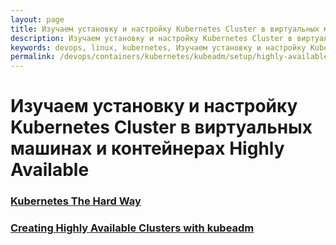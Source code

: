 ```yaml
---
layout: page
title: Изучаем установку и настройку Kubernetes Cluster в виртуальных машинах и контейнерах Highly Available
description: Изучаем установку и настройку Kubernetes Cluster в виртуальных машинах и контейнерах Highly Available
keywords: devops, linux, kubernetes, Изучаем установку и настройку Kubernetes Cluster в виртуальных машинах и контейнерах Highly Available
permalink: /devops/containers/kubernetes/kubeadm/setup/highly-available/
---
```


# Изучаем установку и настройку Kubernetes Cluster в виртуальных машинах и контейнерах Highly Available

### [Kubernetes The Hard Way](/devops/containers/kubernetes/kubeadm/setup/highly-available/kubernetes-the-hard-way/)

### [Creating Highly Available Clusters with kubeadm](https://kubernetes.io/docs/setup/independent/high-availability/)
